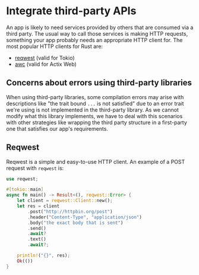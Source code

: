 # Integrate third-party APIs

An app is likely to need services provided by others that are consumed via a third party. The usual way to call those
services is making HTTP requests, something your app probably needs an appropriate HTTP client for. The most popular
HTTP clients for Rust are:

- [reqwest](https://crates.io/crates/reqwest) (valid for Tokio)
- [awc](https://crates.io/crates/awc) (valid for Actix Web)

## Concerns about errors using third-party libraries

When using third-party libraries, some compilation errors may arise with descriptions like "the trait bound `...` is not
satisfied" due to an error trait we're using is not implemented in the third-party library. As we cannot modify what
this library implements, we have to deal with this scenarios with other strategies like wrapping the third party
structure in a first-party one that satisfies our app's requirements.

## Reqwest

Reqwest is a simple and easy-to-use HTTP client. An example of a POST request with `reqwest` is:

```rust
use reqwest;

#[tokio::main]
async fn main() -> Result<(), reqwest::Error> {
    let client = reqwest::Client::new();
    let res = client
        .post("http://httpbin.org/post")
        .header("Content-Type", "application/json")
        .body("the exact body that is sent")
        .send()
        .await?
        .text()
        .await?;

    println!("{}", res);
    Ok(())
}
```

